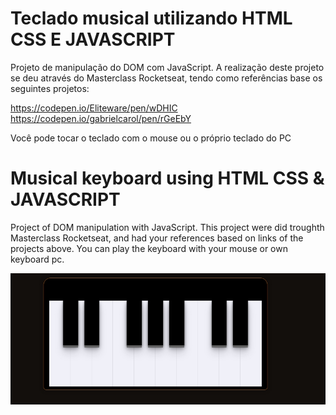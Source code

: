 # Teclado musical utilizando HTML CSS E JAVASCRIPT

Projeto de manipulação do DOM com JavaScript.
A realização deste projeto se deu através do Masterclass Rocketseat,
tendo como referências base os seguintes projetos:

https://codepen.io/Eliteware/pen/wDHIC
https://codepen.io/gabrielcarol/pen/rGeEbY

Você pode tocar o teclado com o mouse ou o próprio teclado do PC

# Musical keyboard using HTML CSS & JAVASCRIPT

Project of DOM manipulation with JavaScript.
This project were did troughth Masterclass Rocketseat,
and had your references based on links of the projects above.
You can play the keyboard with your mouse or own keyboard pc.

<img src="assets/images/Piano.jpg">
